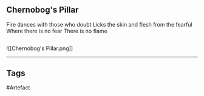 ## Chernobog's Pillar
Fire dances with those who doubt
Licks the skin and flesh from the fearful
Where there is no fear
There is no flame
## 
![[Chernobog's Pillar.png]]

---
## Tags
#Artefact